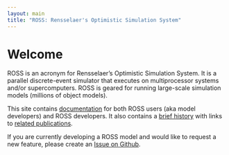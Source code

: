 ```yaml
---
layout: main
title: "ROSS: Rensselaer's Optimistic Simulation System"
---
```


# Welcome

ROSS is an acronym for Rensselaer’s Optimistic Simulation System. It is a parallel discrete-event simulator that executes on multiprocessor systems and/or supercomputers. ROSS is geared for running large-scale simulation models (millions of object models).

This site contains [documentation](https://ross-org.github.io/archive.html) for both ROSS users (aka model developers) and ROSS developers. It also contains a [brief history](https://ross-org.github.io/about.html) with links to [related publications](https://ross-org.github.io/refs.html).

If you are currently developing a ROSS model and would like to request a new feature, please create an [Issue on Github](http://github.com/ross-org/ROSS/issues).
